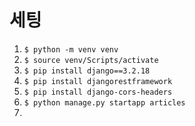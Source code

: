 # 세팅

1. `$ python -m venv venv`
2. `$ source venv/Scripts/activate`
3. `$ pip install django==3.2.18`
4. `$ pip install djangorestframework`
5. `$ pip install django-cors-headers`
6. `$ python manage.py startapp articles`
7. 